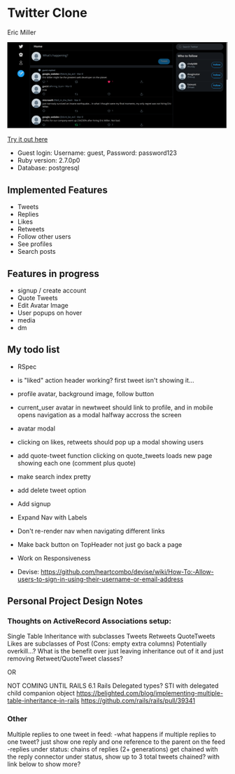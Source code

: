 # Twitter Clone

Eric Miller

![Twitter Clone Screenshot](./app/assets/images/twitter.png)

[Try it out here](https://twitter-clone-ericmiller.herokuapp.com/)

- Guest login: Username: guest, Password: password123
- Ruby version: 2.7.0p0
- Database: postgresql

## Implemented Features

- Tweets
- Replies
- Likes
- Retweets
- Follow other users
- See profiles
- Search posts

## Features in progress

- signup / create account
- Quote Tweets
- Edit Avatar Image
- User popups on hover
- media
- dm

## My todo list

- RSpec

- is "liked" action header working? first tweet isn't showing it...

- profile avatar, background image, follow button

- current_user avatar in newtweet should link to profile, and in mobile opens navigation as a modal halfway accross the screen

- avatar modal

- clicking on likes, retweets should pop up a modal showing users

- add quote-tweet function
  clicking on quote_tweets loads new page showing each one (comment plus quote)

- make search index pretty

- add delete tweet option

- Add signup

- Expand Nav with Labels

- Don't re-render nav when navigating different links

- Make back button on TopHeader not just go back a page

- Work on Responsiveness

- Devise: https://github.com/heartcombo/devise/wiki/How-To:-Allow-users-to-sign-in-using-their-username-or-email-address

## Personal Project Design Notes

### Thoughts on ActiveRecord Associations setup:

Single Table Inheritance with subclasses
Tweets Retweets QuoteTweets Likes are subclasses of Post
(Cons: empty extra columns)
Potentially overkill...?
What is the benefit over just leaving inheritance out of it and just removing Retweet/QuoteTweet classes?

OR

NOT COMING UNTIL RAILS 6.1
Rails Delegated types? STI with delegated child companion object
https://belighted.com/blog/implementing-multiple-table-inheritance-in-rails
https://github.com/rails/rails/pull/39341

### Other

Multiple replies to one tweet in feed:
-what happens if multiple replies to one tweet? just show one reply and one reference to the parent on the feed
-replies under status: chains of replies (2+ generations) get chained with the reply connector under status, show up to 3 total tweets chained? with link below to show more?
